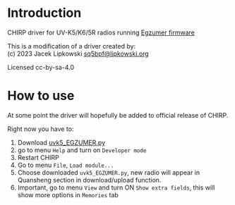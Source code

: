 # Introduction

CHIRP driver for UV-K5/K6/5R radios running [Egzumer firmware](https://github.com/egzumer/uv-k5-firmware-custom)

This is a modification of a driver created by:<br>
(c) 2023 Jacek Lipkowski <sq5bpf@lipkowski.org>

Licensed cc-by-sa-4.0

# How to use

At some point the driver will hopefully be added to official release of CHIRP.

Right now you have to:
1. Download [uvk5_EGZUMER.py](uvk5_EGZUMER.py?raw=1)
1. go to menu `Help` and turn on `Developer mode`
1. Restart CHIRP
1. Go to menu `File`, `Load module...`
1. Choose downloaded `uvk5_EGZUMER.py`, new radio will appear in Quansheng section in download/upload function.
1. Important, go to menu `View` and turn ON `Show extra fields`, this will show more options in `Memories` tab

